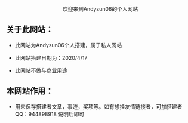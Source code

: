 <center>欢迎来到Andysun06的个人网站</center>



## 关于此网站：

- 此网站为Andysun06个人搭建，属于私人网站

- 此网站搭建日期为：2020/4/17

- 此网站不做与商业用途



## 本网站作用：

- 用来保存搭建者文章，事迹，奖项等。如有想挂友情链接者，可加搭建者QQ：944898918 说明后即可
